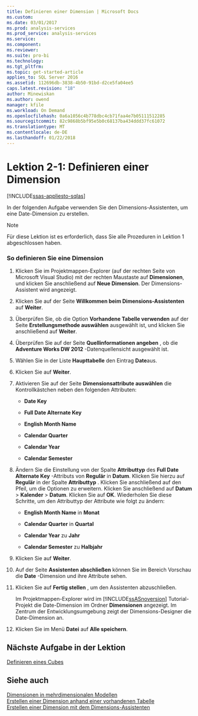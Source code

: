 ```yaml
---
title: Definieren einer Dimension | Microsoft Docs
ms.custom: 
ms.date: 03/01/2017
ms.prod: analysis-services
ms.prod_service: analysis-services
ms.service: 
ms.component: 
ms.reviewer: 
ms.suite: pro-bi
ms.technology: 
ms.tgt_pltfrm: 
ms.topic: get-started-article
applies_to: SQL Server 2016
ms.assetid: 112696db-3838-4b50-91bd-d2ce5fa04ee5
caps.latest.revision: "18"
author: Minewiskan
ms.author: owend
manager: kfile
ms.workload: On Demand
ms.openlocfilehash: 0a6a1056c4b778dbc4cb71faa4e7b05111512285
ms.sourcegitcommit: 82c9868b5bf95e5b0c68137ba434ddd37fc61072
ms.translationtype: MT
ms.contentlocale: de-DE
ms.lasthandoff: 01/22/2018
---
```

# <a name="lesson-2-1---defining-a-dimension"></a>Lektion 2-1: Definieren einer Dimension
[!INCLUDE[ssas-appliesto-sqlas](../includes/ssas-appliesto-sqlas.md)]

In der folgenden Aufgabe verwenden Sie den Dimensions-Assistenten, um eine Date-Dimension zu erstellen.  
  
> [!NOTE]  
> Für diese Lektion ist es erforderlich, dass Sie alle Prozeduren in Lektion 1 abgeschlossen haben.  
  
### <a name="to-define-a-dimension"></a>So definieren Sie eine Dimension  
  
1.  Klicken Sie im Projektmappen-Explorer (auf der rechten Seite von Microsoft Visual Studio) mit der rechten Maustaste auf **Dimensionen**, und klicken Sie anschließend auf **Neue Dimension**. Der Dimensions-Assistent wird angezeigt.  
  
2.  Klicken Sie auf der Seite **Willkommen beim Dimensions-Assistenten** auf **Weiter**.  
  
3.  Überprüfen Sie, ob die Option **Vorhandene Tabelle verwenden** auf der Seite **Erstellungsmethode auswählen** ausgewählt ist, und klicken Sie anschließend auf **Weiter**.  
  
4.  Überprüfen Sie auf der Seite **Quellinformationen angeben** , ob die **Adventure Works DW 2012** -Datenquellensicht ausgewählt ist.  
  
5.  Wählen Sie in der Liste **Haupttabelle** den Eintrag **Date**aus.  
  
6.  Klicken Sie auf **Weiter**.  
  
7.  Aktivieren Sie auf der Seite **Dimensionsattribute auswählen** die Kontrollkästchen neben den folgenden Attributen:  
  
    -   **Date Key**  
  
    -   **Full Date Alternate Key**  
  
    -   **English Month Name**  
  
    -   **Calendar Quarter**  
  
    -   **Calendar Year**  
  
    -   **Calendar Semester**  
  
8.  Ändern Sie die Einstellung von der Spalte **Attributtyp** des **Full Date Alternate Key** -Attributs von **Regulär** in **Datum**. Klicken Sie hierzu auf **Regulär** in der Spalte **Attributtyp** . Klicken Sie anschließend auf den Pfeil, um die Optionen zu erweitern. Klicken Sie anschließend auf **Datum** > **Kalender** > **Datum**. Klicken Sie auf **OK**. Wiederholen Sie diese Schritte, um den Attributtyp der Attribute wie folgt zu ändern:  
  
    -   **English Month Name** in **Monat**  
  
    -   **Calendar Quarter** in **Quartal**  
  
    -   **Calendar Year** zu **Jahr**  
  
    -   **Calendar Semester** zu **Halbjahr**  
  
9. Klicken Sie auf **Weiter**.  
  
10. Auf der Seite **Assistenten abschließen** können Sie im Bereich Vorschau die **Date** -Dimension und ihre Attribute sehen.  
  
11. Klicken Sie auf **Fertig stellen** , um den Assistenten abzuschließen.  
  
    Im Projektmappen-Explorer wird im [!INCLUDE[ssASnoversion](../includes/ssasnoversion-md.md)] Tutorial-Projekt die Date-Dimension im Ordner **Dimensionen** angezeigt. Im Zentrum der Entwicklungsumgebung zeigt der Dimensions-Designer die Date-Dimension an.  
  
12. Klicken Sie im Menü **Datei** auf **Alle speichern**.  
  
## <a name="next-task-in-lesson"></a>Nächste Aufgabe in der Lektion  
[Definieren eines Cubes](../analysis-services/lesson-2-2-defining-a-cube.md)  
  
## <a name="see-also"></a>Siehe auch  
[Dimensionen in mehrdimensionalen Modellen](../analysis-services/multidimensional-models/dimensions-in-multidimensional-models.md)  
[Erstellen einer Dimension anhand einer vorhandenen Tabelle](../analysis-services/multidimensional-models/create-a-dimension-by-using-an-existing-table.md)  
[Erstellen einer Dimension mit dem Dimensions-Assistenten](../analysis-services/multidimensional-models/create-a-dimension-using-the-dimension-wizard.md)  
  
  
  
